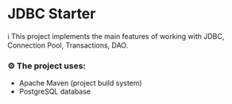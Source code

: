 # JDBC Starter

ℹ️ This project implements the main features of working with JDBC, Connection Pool, Transactions, DAO.

### ⚙️ The project uses:

- Apache Maven (project build system)
- PostgreSQL database